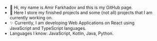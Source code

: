 - 👋 Hi, my name is Amir Farkhadov and this is my GitHub page.
- 👀 Here I store my finished projects and some (not all) projects that I am currently working on.
- ✨ Currently, I am developing Web Applications on React using JavaScript and TypeScript languages. 
- Languages I know: JavaScript, Kotlin, Java, Python.
